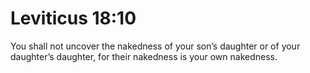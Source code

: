 # Leviticus 18:10

You shall not uncover the nakedness of your son’s daughter or of your daughter’s daughter, for their nakedness is your own nakedness.
